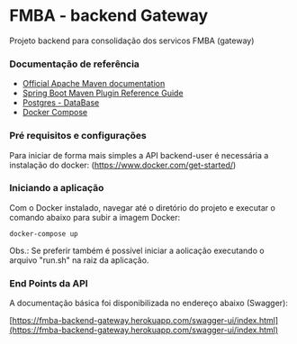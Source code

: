 # FMBA - backend Gateway 
Projeto backend para consolidação dos servicos FMBA (gateway)


### Documentação de referência 

* [Official Apache Maven documentation](https://maven.apache.org/guides/index.html)
* [Spring Boot Maven Plugin Reference Guide](https://docs.spring.io/spring-boot/docs/2.2.1.RELEASE/maven-plugin/)
* [Postgres - DataBase](https://www.postgresql.org/)
* [Docker Compose](https://docs.docker.com/compose/)

### Pré requisitos e configurações

Para iniciar de forma mais simples a API backend-user é necessária a instalação do docker: (https://www.docker.com/get-started/)

### Iniciando a aplicação

Com o Docker instalado, navegar até o diretório do projeto e executar o comando abaixo para subir a imagem Docker:

	docker-compose up
	
Obs.: Se preferir também é possível iniciar a aolicação executando o arquivo "run.sh" na raiz da aplicação.


### End Points da API

A documentação básica foi disponibilizada no endereço abaixo (Swagger):

[https://fmba-backend-gateway.herokuapp.com/swagger-ui/index.html](https://fmba-backend-gateway.herokuapp.com/swagger-ui/index.html)
